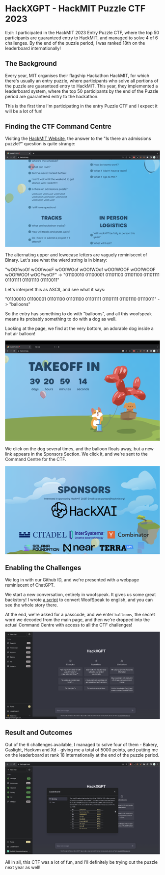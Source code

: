 # HackXGPT - HackMIT Puzzle CTF 2023

tl;dr: I participated in the HackMIT 2023 Entry Puzzle CTF, where the top 50 participants are guaranteed entry to HackMIT, and managed to solve 4 of 6 challenges. By the end of the puzzle period, I was ranked 18th on the leaderboard internationally!

## The Background

Every year, MIT organises their flagship Hackathon HackMIT, for which there's usually an entry puzzle, where participants who solve all portions of the puzzle are guaranteed entry to HackMIT. This year, they implemented a leaderboard system, where the top 50 participants by the end of the Puzzle period are guaranteed entry to the hackathon.

This is the first time I'm participating in the entry Puzzle CTF and I expect it will be a lot of fun!

## Finding the CTF Command Centre

Visiting the [HackMIT Website](https://hackmit.org/), the answer to the "Is there an admissions puzzle?" question is quite strange:

![PuzzleIntroImage](./images/PuzzleIntro.png)

The alternating upper and lowecase letters are vaguely reminiscent of Binary. Let's see what the wierd string is in binary:

"wOOfwoOf wOOfwooF wOOfWOof wOOfWOof wOOfWOOF wOOfWOOF wOOfWOOf wOOFwoOF" -> "01100010 01100001 01101100 01101100 01101111 01101111 01101110 01110011"

Let's interpret this as ASCII, and see what it says:

"01100010 01100001 01101100 01101100 01101111 01101111 01101110 01110011" -> "balloons"

So the entry has something to do with "balloons", and all this woofspeak means its probably something to do with a dog as well.

Looking at the page, we find at the very bottom, an adorable dog inside a hot air balloon!

![Doggy](./images/Doggy.png)

We click on the dog several times, and the balloon floats away, but a new link appears in the Sponsors Section. We click it, and we're sent to the Command Centre for the CTF.

![HackXAI](./images/HackXAI.png)

## Enabling the Challenges

We log in with our Github ID, and we're presented with a webpage reminiscent of ChatGPT.

We start a new conversation, entirely in woofspeak. It gives us some great backstory! I wrote [a script](./DogToEng.py) to convert WoofSpeak to english, and you can see the whole story there.

At the end, we're asked for a passcode, and we enter `balloons`, the secret word we decoded from the main page, and then we're dropped into the actual Command Centre with access to all the CTF challenges!

![HackXAI](./images/ActualCommandCentre.png)

## Result and Outcomes
Out of the 6 challenges available, I managed to solve four of them - Bakery, Gaslight, Hackvm and Xd - giving me a total of 5000 points, and putting me on the leaderboard at rank 18 internationally at the end of the puzzle period.

![Position On Leaderboard](./images/PositionOnLeaderboard.png)

All in all, this CTF was a lot of fun, and I'll definitely be trying out the puzzle next year as well!